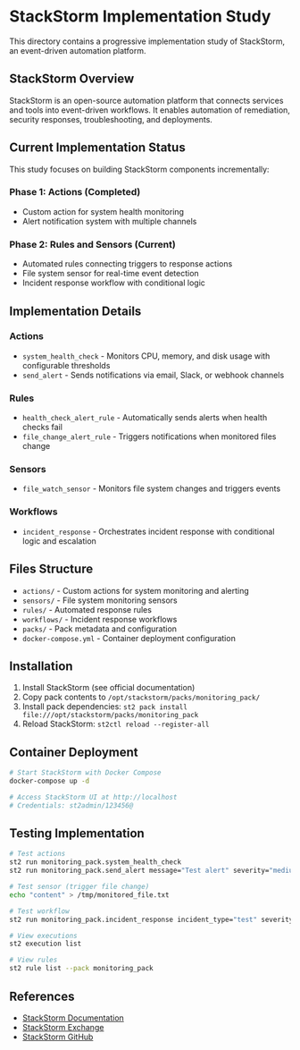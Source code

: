 # StackStorm Implementation Study

This directory contains a progressive implementation study of StackStorm, an event-driven automation platform.

## StackStorm Overview
StackStorm is an open-source automation platform that connects services and tools into event-driven workflows. It enables automation of remediation, security responses, troubleshooting, and deployments.

## Current Implementation Status
This study focuses on building StackStorm components incrementally:

### Phase 1: Actions (Completed)
- Custom action for system health monitoring
- Alert notification system with multiple channels

### Phase 2: Rules and Sensors (Current)
- Automated rules connecting triggers to response actions
- File system sensor for real-time event detection
- Incident response workflow with conditional logic

## Implementation Details

### Actions
- `system_health_check` - Monitors CPU, memory, and disk usage with configurable thresholds
- `send_alert` - Sends notifications via email, Slack, or webhook channels

### Rules
- `health_check_alert_rule` - Automatically sends alerts when health checks fail
- `file_change_alert_rule` - Triggers notifications when monitored files change

### Sensors
- `file_watch_sensor` - Monitors file system changes and triggers events

### Workflows
- `incident_response` - Orchestrates incident response with conditional logic and escalation

## Files Structure
- `actions/` - Custom actions for system monitoring and alerting
- `sensors/` - File system monitoring sensors
- `rules/` - Automated response rules
- `workflows/` - Incident response workflows
- `packs/` - Pack metadata and configuration
- `docker-compose.yml` - Container deployment configuration

## Installation
1. Install StackStorm (see official documentation)
2. Copy pack contents to `/opt/stackstorm/packs/monitoring_pack/`
3. Install pack dependencies: `st2 pack install file:///opt/stackstorm/packs/monitoring_pack`
4. Reload StackStorm: `st2ctl reload --register-all`

## Container Deployment
```bash
# Start StackStorm with Docker Compose
docker-compose up -d

# Access StackStorm UI at http://localhost
# Credentials: st2admin/123456@
```

## Testing Implementation
```bash
# Test actions
st2 run monitoring_pack.system_health_check
st2 run monitoring_pack.send_alert message="Test alert" severity="medium" channel="email"

# Test sensor (trigger file change)
echo "content" > /tmp/monitored_file.txt

# Test workflow
st2 run monitoring_pack.incident_response incident_type="test" severity="medium"

# View executions
st2 execution list

# View rules
st2 rule list --pack monitoring_pack
```

## References
- [StackStorm Documentation](https://docs.stackstorm.com/)
- [StackStorm Exchange](https://exchange.stackstorm.org/)
- [StackStorm GitHub](https://github.com/StackStorm/st2)
